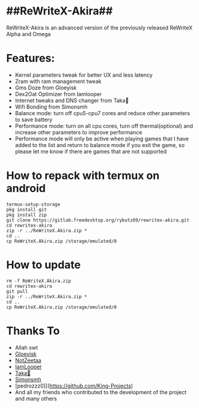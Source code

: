 # ##ReWriteX-Akira##

ReWriteX-Akira is an advanced version of the previously released ReWriteX Alpha and Omega

# Features:
- Kernel parameters tweak for better UX and less latency
- Zram with ram management tweak
- Gms Doze from Gloeyisk
- Dex2Oat Optimizer from Iamlooper
- Internet tweaks and DNS changer from Taka🌿
- Wifi Bonding from Simonsmh
- Balance mode: turn off cpu5-cpu7 cores and reduce other parameters to save battery
- Performance mode: turn on all cpu cores, turn off thermal(optional) and increase other parameters to improve performance
- Performance mode will only be active when playing games that I have added to the list and return to balance mode if you exit the game, so please let me know if there are games that are not supported 



# How to repack with termux on android

```
termux-setup-storage
pkg install git
pkg install zip
git clone https://gitlab.freedesktop.org/rybutz69/rewritex-akira.git
cd rewritex-akira
zip -r ../ReWriteX.Akira.zip *
cd ..
cp ReWriteX.Akira.zip /storage/emulated/0
```

# How to update

```
rm -f ReWriteX.Akira.zip
cd rewritex-akira
git pull
zip -r ../ReWriteX.Akira.zip *
cd ..
cp ReWriteX.Akira.zip /storage/emulated/0
```

# Thanks To

- Allah swt
- [Gloeyisk](https://github.com/gloeyisk)
- [NotZeetaa](https://github.com/NotZeetaa)
- [IamLooper](https://github.com/iamlooper)
- [Taka🌿](https://github.com/takeru-kageyuki)
- [Simonsmh](https://github.com/simonsmh)
- [pedrozzz0]](https://github.com/King-Projects)
- And all my friends who contributed to the development of the project and many others
